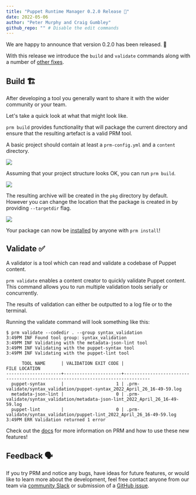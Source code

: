 ```yaml
---
title: "Puppet Runtime Manager 0.2.0 Release 🤘"
date: 2022-05-06
author: "Peter Murphy and Craig Gumbley"
github_repo: "" # Disable the edit commands
---
```


We are happy to announce that version 0.2.0 has been released. 🎉

With this release we introduce the `build` and `validate` commands along with a number of [other fixes](https://github.com/puppetlabs/prm/blob/main/CHANGELOG.md).

## Build 🏗

After developing a tool you generally want to share it with the wider community or your team.

Let's take a quick look at what that might look like.

`prm build` provides functionality that will package the current directory and ensure that the resulting artefact is a valid PRM tool.

A basic project should contain at least a `prm-config.yml` and a `content` directory.

![](https://i.imgur.com/1VTWFIt.png)

Assuming that your project structure looks OK, you can run `prm build`.

![](https://i.imgur.com/6RgJ0JD.png)

The resulting archive will be created in the `pkg` directory by default. However you can change the location that the package is created in by providing `--targetdir` flag.

![](https://i.imgur.com/OCpnxuB.png)

Your package can now be [installed](https://puppetlabs.github.io/content-and-tooling-team/docs/prm/usage/tool_installation/#local-archive) by anyone with `prm install`!


## Validate ✅

A validator is a tool which can read and validate a codebase of Puppet content.

`prm validate` enables a content creator to quickly validate Puppet content.
This command allows you to run multiple validation tools serially or concurrently.

The results of validation can either be outputted to a log file or to the terminal.

Running the validate command will look something like this:

```bash=
$ prm validate --codedir . --group syntax_validation
3:49PM INF Found tool group: syntax_validation 
3:49PM INF Validating with the metadata-json-lint tool
3:49PM INF Validating with the puppet-syntax tool
3:49PM INF Validating with the puppet-lint tool

      TOOL NAME      | VALIDATION EXIT CODE |                                 FILE LOCATION
---------------------+----------------------+--------------------------------------------------------------------------------
  puppet-syntax      |                    1 | .prm-validate/syntax_validation/puppet-syntax_2022_April_26_16-49-59.log
  metadata-json-lint |                    0 | .prm-validate/syntax_validation/metadata-json-lint_2022_April_26_16-49-59.log
  puppet-lint        |                    0 | .prm-validate/syntax_validation/puppet-lint_2022_April_26_16-49-59.log
3:49PM ERR Validation returned 1 error
```


Check out the [docs](https://puppetlabs.github.io/content-and-tooling-team/docs/prm/usage/validate/) for more information on PRM and how to use these new features!

## Feedback 🗣

If you try PRM and notice any bugs, have ideas for future features, or would like to learn more about the development, feel free contact anyone from our
team via [community Slack](https://slack.puppet.com/) or submission of a [GitHub issue](https://github.com/puppetlabs/prm).
